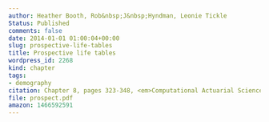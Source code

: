 ```yaml
---
author: Heather Booth, Rob&nbsp;J&nbsp;Hyndman, Leonie Tickle
Status: Published
comments: false
date: 2014-01-01 01:00:04+00:00
slug: prospective-life-tables
title: Prospective life tables
wordpress_id: 2268
kind: chapter
tags:
- demography
citation: Chapter 8, pages 323-348, <em>Computational Actuarial Science with R</em>, Chapman and Hall/CRC. edited by Arthur Charpentier
file: prospect.pdf
amazon: 1466592591
---
```


